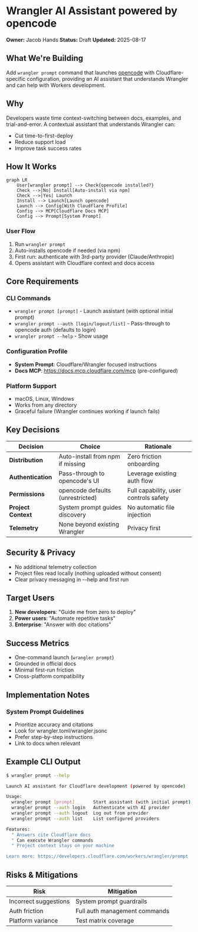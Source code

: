 # Wrangler AI Assistant powered by opencode

**Owner:** Jacob Hands
**Status:** Draft
**Updated:** 2025-08-17

## What We're Building

Add `wrangler prompt` command that launches [opencode](https://opencode.ai) with Cloudflare-specific configuration, providing an AI assistant that understands Wrangler and can help with Workers development.

## Why

Developers waste time context-switching between docs, examples, and trial-and-error. A contextual assistant that understands Wrangler can:

- Cut time-to-first-deploy
- Reduce support load
- Improve task success rates

## How It Works

```mermaid
graph LR
    User[wrangler prompt] --> Check{opencode installed?}
    Check -->|No| Install[Auto-install via npm]
    Check -->|Yes| Launch
    Install --> Launch[Launch opencode]
    Launch --> Config[With Cloudflare Profile]
    Config --> MCP[Cloudflare Docs MCP]
    Config --> Prompt[System Prompt]
```

### User Flow

1. Run `wrangler prompt`
2. Auto-installs opencode if needed (via npm)
3. First run: authenticate with 3rd-party provider (Claude/Anthropic)
4. Opens assistant with Cloudflare context and docs access

## Core Requirements

### CLI Commands

- `wrangler prompt [prompt]` - Launch assistant (with optional initial prompt)
- `wrangler prompt --auth [login/logout/list]` - Pass-through to opencode auth (defaults to login)
- `wrangler prompt --help` - Show usage

### Configuration Profile

- **System Prompt**: Cloudflare/Wrangler focused instructions
- **Docs MCP**: https://docs.mcp.cloudflare.com/mcp (pre-configured)

### Platform Support

- macOS, Linux, Windows
- Works from any directory
- Graceful failure (Wrangler continues working if launch fails)

## Key Decisions

| Decision            | Choice                           | Rationale                             |
| ------------------- | -------------------------------- | ------------------------------------- |
| **Distribution**    | Auto-install from npm if missing | Zero friction onboarding              |
| **Authentication**  | Pass-through to opencode's UI    | Leverage existing auth flow           |
| **Permissions**     | opencode defaults (unrestricted) | Full capability, user controls safety |
| **Project Context** | System prompt guides discovery   | No automatic file injection           |
| **Telemetry**       | None beyond existing Wrangler    | Privacy first                         |

## Security & Privacy

- No additional telemetry collection
- Project files read locally (nothing uploaded without consent)
- Clear privacy messaging in --help and first run

## Target Users

1. **New developers**: "Guide me from zero to deploy"
2. **Power users**: "Automate repetitive tasks"
3. **Enterprise**: "Answer with doc citations"

## Success Metrics

- One-command launch (`wrangler prompt`)
- Grounded in official docs
- Minimal first-run friction
- Cross-platform compatibility

## Implementation Notes

### System Prompt Guidelines

- Prioritize accuracy and citations
- Look for wrangler.toml/wrangler.jsonc
- Prefer step-by-step instructions
- Link to docs when relevant

## Example CLI Output

```bash
$ wrangler prompt --help

Launch AI assistant for Cloudflare development (powered by opencode)

Usage:
  wrangler prompt [prompt]       Start assistant (with initial prompt)
  wrangler prompt --auth login   Authenticate with AI provider
  wrangler prompt --auth logout  Log out from provider
  wrangler prompt --auth list    List configured providers

Features:
  " Answers cite Cloudflare docs
  " Can execute Wrangler commands
  " Project context stays on your machine

Learn more: https://developers.cloudflare.com/workers/wrangler/prompt
```

## Risks & Mitigations

| Risk                  | Mitigation                    |
| --------------------- | ----------------------------- |
| Incorrect suggestions | System prompt guardrails      |
| Auth friction         | Full auth management commands |
| Platform variance     | Test matrix coverage          |
